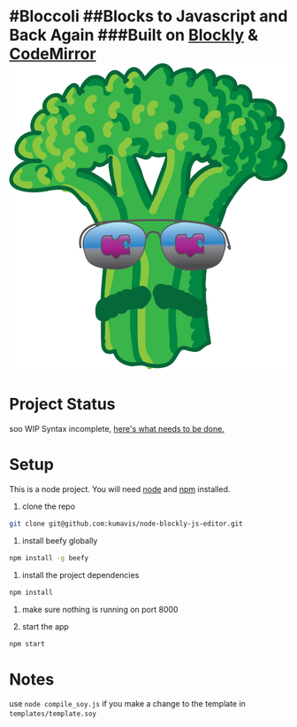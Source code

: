 #Bloccoli
##Blocks to Javascript and Back Again
###Built on [Blockly](https://code.google.com/p/blockly/) & [CodeMirror](http://codemirror.net/)
![Bloccoli Logo](media/broccoli-logo1.png)
=====

Project Status
=====

soo WIP
Syntax incomplete, [here's what needs to be done.](_TODO)

Setup
=====

This is a node project. You will need [node](0) and [npm](1) installed.

1. clone the repo
```bash
git clone git@github.com:kumavis/node-blockly-js-editor.git
```

1. install beefy globally
```bash
npm install -g beefy
```

1. install the project dependencies
```bash
npm install
```

1. make sure nothing is running on port 8000

1. start the app
```bash
npm start
```

Notes
=====

use `node compile_soy.js` if you make a change to the template in `templates/template.soy`

[0]: http://nodejs.org/
[1]: https://npmjs.org/
